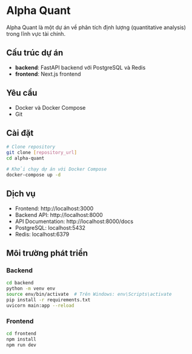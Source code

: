 # Alpha Quant

Alpha Quant là một dự án về phân tích định lượng (quantitative analysis) trong lĩnh vực tài chính.

## Cấu trúc dự án

- **backend**: FastAPI backend với PostgreSQL và Redis
- **frontend**: Next.js frontend

## Yêu cầu

- Docker và Docker Compose
- Git

## Cài đặt

```bash
# Clone repository
git clone [repository_url]
cd alpha-quant

# Khởi chạy dự án với Docker Compose
docker-compose up -d
```

## Dịch vụ

- Frontend: http://localhost:3000
- Backend API: http://localhost:8000
- API Documentation: http://localhost:8000/docs
- PostgreSQL: localhost:5432
- Redis: localhost:6379

## Môi trường phát triển

### Backend

```bash
cd backend
python -m venv env
source env/bin/activate  # Trên Windows: env\Scripts\activate
pip install -r requirements.txt
uvicorn main:app --reload
```

### Frontend

```bash
cd frontend
npm install
npm run dev
```